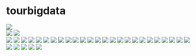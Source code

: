 # tourbigdata

<div>
<img src="https://user-images.githubusercontent.com/55614265/87290258-babcd780-c538-11ea-98b2-683c259fd47d.png">
</div>

<div>
<img src="https://user-images.githubusercontent.com/55614265/89889072-0af88980-dc0c-11ea-816a-939c86f07072.jpg">
<img src="https://user-images.githubusercontent.com/55614265/89889081-0fbd3d80-dc0c-11ea-8098-be715058b511.jpg">
</div>

<div>
<img src="https://user-images.githubusercontent.com/55614265/92720920-466bac80-f3a0-11ea-88b5-b69d362c0109.jpg">
<img src="https://user-images.githubusercontent.com/55614265/92720928-49ff3380-f3a0-11ea-8929-955e1ad39c7c.jpg">
<img src="https://user-images.githubusercontent.com/55614265/92720931-4a97ca00-f3a0-11ea-8494-3c2a3a0560c0.jpg">
<img src="https://user-images.githubusercontent.com/55614265/92720935-4bc8f700-f3a0-11ea-940b-3219101053e4.jpg">
<img src="https://user-images.githubusercontent.com/55614265/92720936-4c618d80-f3a0-11ea-95f6-8a017bea0da8.jpg">
<img src="https://user-images.githubusercontent.com/55614265/92720938-4cfa2400-f3a0-11ea-8e56-bd584fb0e462.jpg">
<img src="https://user-images.githubusercontent.com/55614265/92720940-4d92ba80-f3a0-11ea-9079-75c68fcfa7be.jpg">
<img src="https://user-images.githubusercontent.com/55614265/92720943-4e2b5100-f3a0-11ea-80ad-44eb84de07b4.jpg">
<img src="https://user-images.githubusercontent.com/55614265/92720945-4e2b5100-f3a0-11ea-9f30-dc3c1061be11.jpg">
<img src="https://user-images.githubusercontent.com/55614265/92720947-4ec3e780-f3a0-11ea-8ee1-cdaaa7e2e039.jpg">
<img src="https://user-images.githubusercontent.com/55614265/92720949-4ec3e780-f3a0-11ea-9479-bcce0fee72a0.jpg">
<img src="https://user-images.githubusercontent.com/55614265/92720950-4f5c7e00-f3a0-11ea-8db6-4b63af9c90b6.jpg">
<img src="https://user-images.githubusercontent.com/55614265/92720954-4ff51480-f3a0-11ea-9a36-5bb978c8fd58.jpg">
<img src="https://user-images.githubusercontent.com/55614265/92720959-508dab00-f3a0-11ea-8774-555398106a45.jpg">
<img src="https://user-images.githubusercontent.com/55614265/92720961-51bed800-f3a0-11ea-9970-bb4c6d062ddc.jpg">
<img src="https://user-images.githubusercontent.com/55614265/92720963-52576e80-f3a0-11ea-8b80-2b11acd86a67.jpg">
<img src="https://user-images.githubusercontent.com/55614265/92720965-52f00500-f3a0-11ea-81d1-0a7f030d47b8.jpg">
<img src="https://user-images.githubusercontent.com/55614265/92720967-53889b80-f3a0-11ea-9f07-731208d708a8.jpg">
<img src="https://user-images.githubusercontent.com/55614265/92720968-54213200-f3a0-11ea-9d46-2fc3b310eb11.jpg">
<img src="https://user-images.githubusercontent.com/55614265/92720969-54213200-f3a0-11ea-8119-3726f0b343f6.jpg">
<img src="https://user-images.githubusercontent.com/55614265/92720970-54b9c880-f3a0-11ea-872b-e340596594b1.jpg">
<img src="https://user-images.githubusercontent.com/55614265/92720971-54b9c880-f3a0-11ea-9869-1d85db79e879.jpg">
<img src="https://user-images.githubusercontent.com/55614265/92720972-55525f00-f3a0-11ea-995a-c39bf7678385.jpg">
<img src="https://user-images.githubusercontent.com/55614265/92720974-55eaf580-f3a0-11ea-945d-ce94b1edc236.jpg">
<img src="https://user-images.githubusercontent.com/55614265/92720975-55eaf580-f3a0-11ea-8164-a5f2e63950b0.jpg">
<img src="https://user-images.githubusercontent.com/55614265/92720978-56838c00-f3a0-11ea-877c-88712af3888c.jpg">
<img src="https://user-images.githubusercontent.com/55614265/92720979-571c2280-f3a0-11ea-9fba-230da97a0260.jpg">
<img src="https://user-images.githubusercontent.com/55614265/92720982-57b4b900-f3a0-11ea-9853-55eb225aa07b.jpg">
<img src="https://user-images.githubusercontent.com/55614265/92720986-57b4b900-f3a0-11ea-9908-454f59dede45.jpg">
<img src="https://user-images.githubusercontent.com/55614265/92720987-584d4f80-f3a0-11ea-83df-9333903b4eaf.jpg">
</div>
